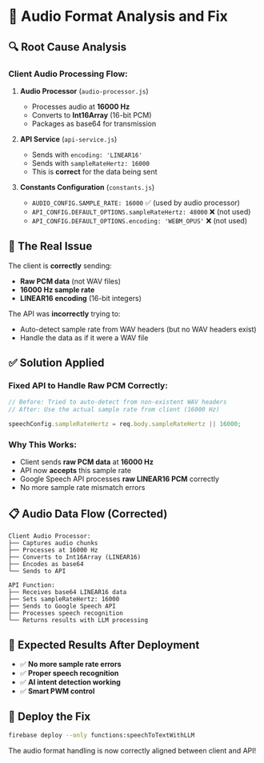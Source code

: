 # 🎵 Audio Format Analysis and Fix

## 🔍 **Root Cause Analysis**

### **Client Audio Processing Flow:**
1. **Audio Processor** (`audio-processor.js`)
   - Processes audio at **16000 Hz**
   - Converts to **Int16Array** (16-bit PCM)
   - Packages as base64 for transmission

2. **API Service** (`api-service.js`)
   - Sends with `encoding: 'LINEAR16'`
   - Sends with `sampleRateHertz: 16000`
   - This is **correct** for the data being sent

3. **Constants Configuration** (`constants.js`)
   - `AUDIO_CONFIG.SAMPLE_RATE: 16000` ✅ (used by audio processor)
   - `API_CONFIG.DEFAULT_OPTIONS.sampleRateHertz: 48000` ❌ (not used)
   - `API_CONFIG.DEFAULT_OPTIONS.encoding: 'WEBM_OPUS'` ❌ (not used)

## 🎯 **The Real Issue**

The client is **correctly** sending:
- **Raw PCM data** (not WAV files)
- **16000 Hz sample rate**
- **LINEAR16 encoding** (16-bit integers)

The API was **incorrectly** trying to:
- Auto-detect sample rate from WAV headers (but no WAV headers exist)
- Handle the data as if it were a WAV file

## ✅ **Solution Applied**

### **Fixed API to Handle Raw PCM Correctly:**
```javascript
// Before: Tried to auto-detect from non-existent WAV headers
// After: Use the actual sample rate from client (16000 Hz)

speechConfig.sampleRateHertz = req.body.sampleRateHertz || 16000;
```

### **Why This Works:**
- Client sends **raw PCM data** at **16000 Hz**
- API now **accepts** this sample rate
- Google Speech API processes **raw LINEAR16 PCM** correctly
- No more sample rate mismatch errors

## 📋 **Audio Data Flow (Corrected)**

```
Client Audio Processor:
├── Captures audio chunks
├── Processes at 16000 Hz
├── Converts to Int16Array (LINEAR16)
├── Encodes as base64
└── Sends to API

API Function:
├── Receives base64 LINEAR16 data
├── Sets sampleRateHertz: 16000
├── Sends to Google Speech API
├── Processes speech recognition
└── Returns results with LLM processing
```

## 🚀 **Expected Results After Deployment**

- ✅ **No more sample rate errors**
- ✅ **Proper speech recognition**
- ✅ **AI intent detection working**
- ✅ **Smart PWM control**

## 🔧 **Deploy the Fix**

```bash
firebase deploy --only functions:speechToTextWithLLM
```

The audio format handling is now correctly aligned between client and API!